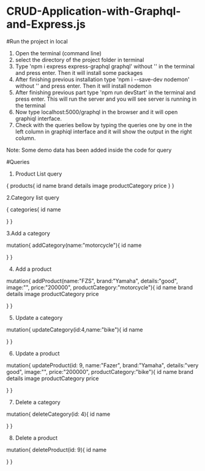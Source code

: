 # CRUD-Application-with-Graphql-and-Express.js

#Run the project in local

1. Open the terminal (command line)
2. select the directory of the project folder in terminal
3. Type 'npm i express express-graphql graphql' without '' in the terminal and press enter. Then it will install some packages
4. After finishing previous installation type 'npm i --save-dev nodemon' without '' and press enter. Then it will install nodemon
5. After finishing previous part type 'npm run devStart' in the terminal and press enter. This will run the server and you will see server is running in the terminal 
6. Now type localhost:5000/graphql in the browser and it will open graphiql interface.
7. Check with the queries bellow by typing the queries one by one in the left column in graphiql interface and it will show the output in the right column.

Note: Some demo data has been added inside the code for query

#Queries

1. Product List query

{
  products{
    id
    name
    brand
    details
    image
    productCategory
    price
  }
}

2.Category list query

{
  categories{
    id
    name
    
  }
}

3.Add a category

mutation{
  addCategory(name:"motorcycle"){
    id
    name
    
  }
}

4. Add a product

mutation{
  addProduct(name:"FZS", brand:"Yamaha", details:"good", image:"", price:"200000", productCategory:"motorcycle"){
    id
    name
    brand
    details
    image
    productCategory
    price
    
  }
}

5. Update a category

mutation{
  updateCategory(id:4,name:"bike"){
    id
    name
    
  }
}

6. Update a product

mutation{
  updateProduct(id: 9, name:"Fazer", brand:"Yamaha", details:"very good", image:"", price:"200000", productCategory:"bike"){
    id
    name
    brand
    details
    image
    productCategory
    price
    
  }
}

7. Delete a category

mutation{
  deleteCategory(id: 4){
    id
    name
    
  }
}

8. Delete a product

mutation{
  deleteProduct(id: 9){
    id
    name
    
  }
}
